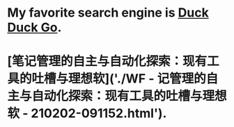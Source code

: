 # My favorite search engine is [Duck Duck Go](https://duckduckgo.com).

# [笔记管理的自主与自动化探索：现有工具的吐槽与理想软]('./WF - 记管理的自主与自动化探索：现有工具的吐槽与理想软 - 210202-091152.html').

